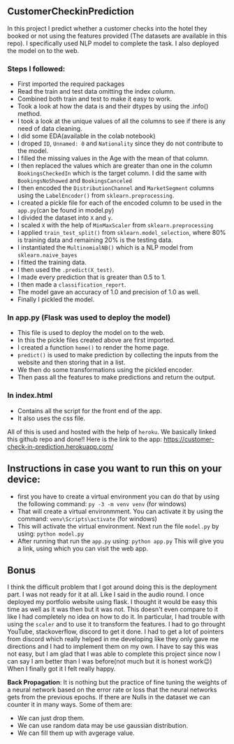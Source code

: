 ## CustomerCheckinPrediction
In this project I predict whether a customer checks into the hotel they booked or not using the features provided (The datasets are available in this repo). I specifically used NLP model to complete the task. I also deployed the model on to the web.

### Steps I followed:
- First imported the required packages
- Read the train and test data omitting the index column.
- Combined both train and test to make it easy to work.
- Took a look at how the data is and their dtypes by using the .info() method.
- I took a look at the unique values of all the columns to see if there is any need of data cleaning.
- I did some EDA(available in the colab notebook)
- I droped `ID`, `Unnamed: 0` and `Nationality` since they do not contribute to the model.
- I filled the missing values in the Age with the mean of that column.
- I then replaced the values which are greater than one in the column `BookingsCheckedIn` which is the target column. I did the same with `BookingsNoShowed` and `BookingsCanceled`
- I then encoded the `DistributionChannel` and `MarketSegment` columns using the `LabelEncoder()` from `sklearn.preprocessing`.
- I created a pickle file for each of the encoded column to be used in the `app.py`(can be found in model.py)
- I divided the dataset into `X` and `y`.
- I scaled `X` with the help of `MinMaxScaler` from `sklearn.preprocessing`
- I applied `train_test_split()` from `sklearn.model_selection`, where 80% is training data and remaining 20% is the testing data.
- I instantiated the `MultinomialNB()` which is a NLP model from `sklearn.naive_bayes`
- I fitted the training data.
- I then used the `.predict(X_test)`.
- I made every prediction that is greater than 0.5 to 1.
- I then made a `classification_report`.
- The model gave an accuracy of 1.0 and precision of 1.0 as well.
- Finally I pickled the model.

### In app.py (Flask was used to deploy the model)
- This file is used to deploy the model on to the web.
- In this the pickle files created above are first imported.
- I created a function `home()` to render the home page.
- `predict()` is used to make prediction by collecting the inputs from the website and then storing that in a list.
- We then do some transformations using the pickled encoder.
- Then pass all the features to make predictions and return the output.

### In index.html
- Contains all the script for the front end of the app.
- It also uses the css file.

All of this is used and hosted with the help of `heroku`. We basically linked this github repo and done!! Here is the link to the app: https://customer-check-in-prediction.herokuapp.com/

## Instructions in case you want to run this on your device:
- first you have to create a virtual environment you can do that by using the following command: `py -3 -m venv venv` (for windows)
- That will create a virtual environmment. You can activate it by using the command: `venv\Scripts\activate` (for windows)
- This will activate the virtual environment. Next run the file `model.py` by using: `python model.py`
- After running that run the `app.py` using: `python app.py` This will give you a link, using which you can visit the web app.

## Bonus
I think the difficult problem that I got around doing this is the deployment part. I was not ready for it at all. Like I said in the audio round. I once deployed my portfolio website using flask. I thought it would be easy this time as well as it was then but it was not. This doesn't even compare to it like I had completely no idea on how to do it. 
In particular, I had trouble with using the `scaler` and to use it to transform the features. I had to go throught YouTube, stackoverflow, discord to get it done. I had to get a lot of pointers from discord which really helped in me developing like they only gave me directions and I had to implement them on my own. I have to say this was not easy, but I am glad that I was able to complete this project since now I can say I am better than I was before(not much but it is honest work😉) When I finally got it I felt really happy.

**Back Propagation**: 
 It is nothing but the practice of fine tuning the weights of a neural network based on the error rate or loss that the neural networks gets from the previous epochs. If there are Nulls in the dataset we can counter it in many ways. Some of them are:
 - We can just drop them.
 - We can use random data may be use gaussian distribution.
 - We can fill them up with avgerage value.
